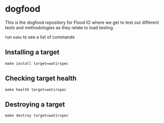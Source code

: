 # dogfood

This is the dogfood repository for Flood IO where we get to test out different tests and methodologies as they relate to load testing.

run `make` to see a list of commands

## Installing a target

    make install target=watirspec

## Checking target health

    make health target=watirspec

## Destroying a target

    make destroy target=watirspec